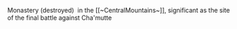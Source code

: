 Monastery (destroyed)  in the [[~CentralMountains~]], significant as the site of the final battle against Cha'mutte